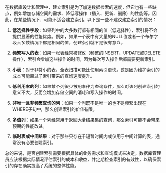 在数据库设计和管理中，建立索引是为了加速数据检索的速度，但它也有一些缺点，例如增加存储空间的需求、降低写操作（插入、更新、删除）的性能等。因此，在某些情况下，可能不适合建立索引。以下是一些不建议建立索引的情况：

1. **低选择性字段**：如果列中的大多数行都有相同的值（低选择性），索引将不会提供显著的性能优势。例如，如果一个表中有大量的NULL值或者一个布尔字段大多数情况下都是相同的值，创建索引就不是很有意义。

2. **频繁写入的表**：如果一张表经常被修改（频繁的INSERT、UPDATE或DELETE操作），索引会增加这些操作的时间，因为每次写入操作后都需要更新索引。

3. **小表**：对于非常小的表，全表扫描可能比使用索引更快。这是因为维护索引的成本可能超过了索引带来的查询速度提升。

4. **低利用率的列**：如果某个列很少被用来作为查询条件，那么对该列创建索引的意义不大，反而会增加存储空间的消耗和写入操作的时间。

5. **非唯一且非频繁查询的列**：如果一个列既不是唯一的也不是频繁出现在WHERE子句中，那么创建索引的价值有限。

6. **多值列**：如果一个列经常用于返回大量结果集的查询，那么索引可能不会带来预期的性能改进。

7. **临时表或中间结果**：对于那些只存在于短暂时间内或仅用于中间计算的表，通常没有必要创建索引。

总的来说，是否创建索引需要根据具体的业务需求和查询模式来决定。数据库管理员应该根据实际情况评估索引的成本和收益，并定期检查索引的有效性，以确保索引的存在确实提高了系统的整体性能。